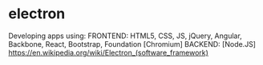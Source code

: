 # electron
Developing apps using: 
FRONTEND: HTML5, CSS, JS,  jQuery, Angular, Backbone, React, Bootstrap, Foundation [Chromium]
BACKEND: [Node.JS]
https://en.wikipedia.org/wiki/Electron_(software_framework)
